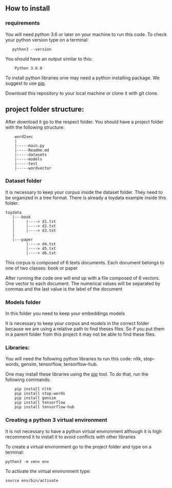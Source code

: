 ## How to install

### requirements
You will need python 3.6 or later on your machine to run this code.
To check your python version type on a terminal:

       python3 --version
          
          
You should have an output similar to this:

        Python 3.6.8
        
To install python libraries onw may need a python installing package.
 We suggest to use [pip](https://pypi.org/project/pip/).

Download this repository to your local machine or clone it with git clone.

## project folder structure:

After download it go to the respect folder. You should have a project folder with the following structure:

        word2vec
        |
        |-----main.py
        |-----Readme.md
        |-----datasets
        |-----models
        |-----test
        |-----wordvector
        
       
### Dataset folder
It is necessary to keep your corpus inside the dataset folder.
They need to be organized in a tree format. There is already a toydata example
 inside this folder. 
 
    toydata
       |---book
       |     |----> d1.txt
       |     |----> d2.txt
       |     |----> d3.txt
       |
       |---paper
             |----> d4.txt
             |----> d5.txt
             |----> d6.txt
            
            
This corpus is composed of 6 texts documents.
 Each document belongs to one of two classes: book or paper

After running the code one will end up with a file composed of 
6 vectors. One vector to each document. The numerical values will be separated by
commas and the last value is the label of the document

### Models folder
In this folder you need to keep your embeddings models

It is necessary to keep your corpus and models in the correct folder because 
we are using a relative path to find theses files. So 
if you put them in a parent folder from this project
it may not be able to find these files.


### Libraries:

You will need the following python libraries to run this code:
nltk, stop-words, gensim, tensorflow, tensorflow-hub.

One may install these libraries using the [pip](https://pypi.org/project/pip/) tool.
 To do that, run the following commands:

        pip install nltk
        pip install stop-words
        pip install gensim
        pip install tensorflow
        pip install tensorflow-hub


### Creating a python 3 virtual environment

It is not necessary to have a python virtual environment although
it is high recommend it to install it to avoid conflicts with other libraries

To create a virtual environment go to the project folder and type on a terminal:

    python3 -m venv env


To activate the virtual environment type:

    source env/bin/activate 


